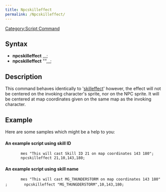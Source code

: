 ```yaml
---
title: Npcskilleffect
permalink: /Npcskilleffect/
---
```


[Category:Script Command](/Category:Script_Command "wikilink")

Syntax
------

-   **npcskilleffect** <skill id>,<number>,<x>,<y>;
-   **npcskilleffect** "<skill name>",<number>,<x>,<y>;

Description
-----------

This command behaves identically to '[skilleffect](/Skilleffect "wikilink")' however, the effect will not be centered on the invoking character's sprite, nor on the NPC sprite. It will be centered at map coordinates given on the same map as the invoking character.

Example
-------

Here are some samples which might be a help to you:

#### An example script using skill ID

`       mes "This will cast Skill ID 21 on map coordinates 143 180";`
`       npcskilleffect 21,10,143,180;`

#### An example script using skill name

`       mes "This will cast MG_THUNDERSTORM on map coordinates 143 180";`
`       npcskilleffect "MG_THUNGDERSTORM",10,143,180;`
